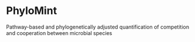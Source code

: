 # PhyloMint
Pathway-based and phylogenetically adjusted quantification of competition and cooperation between microbial species
